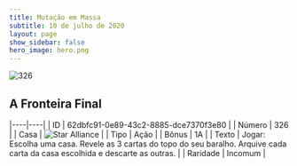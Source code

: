 ```yaml
---
title: Mutação em Massa
subtitle: 10 de julho de 2020
layout: page
show_sidebar: false
hero_image: hero.png
---
```


![326](https://cdn.keyforgegame.com/media/card_front/pt/479_326_5W8C7PWFJW8_pt.png)

## A Fronteira Final

|----|----|
| ID | 62dbfc91-0e89-43c2-8885-dce7370f3e80 |
| Número | 326 |
| Casa | ![Star Alliance](https://archonarcana.com/images/thumb/7/7d/Star_Alliance.png/22px-Star_Alliance.png "Aliança Estelar") |
| Tipo | Ação |
| Bônus | 1A |
| Texto | Jogar: Escolha uma casa. Revele as 3 cartas do topo do seu baralho. Arquive cada carta da casa escolhida e descarte as outras. |
| Raridade | Incomum |
